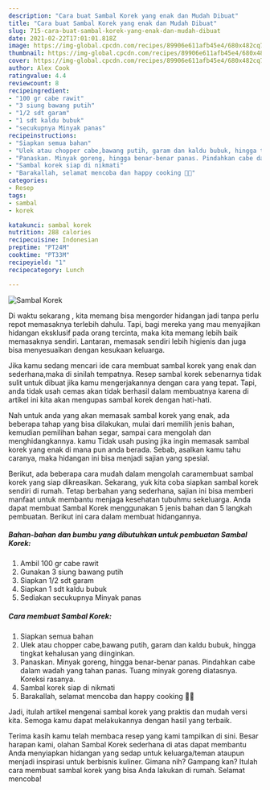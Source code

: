 ```yaml
---
description: "Cara buat Sambal Korek yang enak dan Mudah Dibuat"
title: "Cara buat Sambal Korek yang enak dan Mudah Dibuat"
slug: 715-cara-buat-sambal-korek-yang-enak-dan-mudah-dibuat
date: 2021-02-22T17:01:01.818Z
image: https://img-global.cpcdn.com/recipes/89906e611afb45e4/680x482cq70/sambal-korek-foto-resep-utama.jpg
thumbnail: https://img-global.cpcdn.com/recipes/89906e611afb45e4/680x482cq70/sambal-korek-foto-resep-utama.jpg
cover: https://img-global.cpcdn.com/recipes/89906e611afb45e4/680x482cq70/sambal-korek-foto-resep-utama.jpg
author: Alex Cook
ratingvalue: 4.4
reviewcount: 8
recipeingredient:
- "100 gr cabe rawit"
- "3 siung bawang putih"
- "1/2 sdt garam"
- "1 sdt kaldu bubuk"
- "secukupnya Minyak panas"
recipeinstructions:
- "Siapkan semua bahan"
- "Ulek atau chopper cabe,bawang putih, garam dan kaldu bubuk, hingga tingkat kehalusan yang diinginkan."
- "Panaskan. Minyak goreng, hingga benar-benar panas. Pindahkan cabe dalam wadah yang tahan panas. Tuang minyak goreng diatasnya. Koreksi rasanya."
- "Sambal korek siap di nikmati"
- "Barakallah, selamat mencoba dan happy cooking 🤗😘"
categories:
- Resep
tags:
- sambal
- korek

katakunci: sambal korek 
nutrition: 288 calories
recipecuisine: Indonesian
preptime: "PT24M"
cooktime: "PT33M"
recipeyield: "1"
recipecategory: Lunch

---
```



![Sambal Korek](https://img-global.cpcdn.com/recipes/89906e611afb45e4/680x482cq70/sambal-korek-foto-resep-utama.jpg)

Di waktu  sekarang , kita memang bisa mengorder hidangan jadi tanpa perlu repot memasaknya terlebih dahulu. Tapi, bagi mereka yang mau menyajikan hidangan eksklusif pada orang tercinta, maka kita memang lebih baik memasaknya sendiri. Lantaran, memasak sendiri lebih higienis dan juga bisa menyesuaikan dengan kesukaan keluarga.

Jika kamu sedang mencari ide cara membuat sambal korek yang enak dan sederhana,maka di sinilah tempatnya. Resep sambal korek  sebenarnya tidak sulit untuk dibuat jika kamu mengerjakannya dengan cara yang tepat. Tapi, anda tidak usah cemas akan tidak berhasil dalam membuatnya 
karena di artikel ini kita akan mengupas sambal korek dengan hati-hati.  



Nah untuk anda yang akan memasak sambal korek yang enak, ada beberapa tahap yang bisa dilakukan, mulai dari memilih jenis bahan, kemudian pemilihan bahan segar, sampai cara mengolah dan menghidangkannya. kamu Tidak usah pusing jika ingin memasak sambal korek yang enak di mana pun anda berada. Sebab, asalkan kamu  tahu caranya, maka hidangan ini bisa menjadi sajian yang spesial.

Berikut, ada beberapa cara mudah dalam mengolah caramembuat sambal korek yang siap dikreasikan. Sekarang, yuk kita coba siapkan sambal korek sendiri di rumah. Tetap berbahan yang sederhana, sajian ini bisa memberi manfaat untuk membantu menjaga kesehatan tubuhmu sekeluarga. Anda dapat membuat Sambal Korek menggunakan 5 jenis bahan dan 5 langkah pembuatan. Berikut ini cara dalam membuat hidangannya.

<!--inarticleads1-->

##### Bahan-bahan dan bumbu yang dibutuhkan untuk pembuatan Sambal Korek:

1. Ambil 100 gr cabe rawit
1. Gunakan 3 siung bawang putih
1. Siapkan 1/2 sdt garam
1. Siapkan 1 sdt kaldu bubuk
1. Sediakan secukupnya Minyak panas




<!--inarticleads2-->

##### Cara membuat Sambal Korek:

1. Siapkan semua bahan
1. Ulek atau chopper cabe,bawang putih, garam dan kaldu bubuk, hingga tingkat kehalusan yang diinginkan.
1. Panaskan. Minyak goreng, hingga benar-benar panas. Pindahkan cabe dalam wadah yang tahan panas. Tuang minyak goreng diatasnya. Koreksi rasanya.
1. Sambal korek siap di nikmati
1. Barakallah, selamat mencoba dan happy cooking 🤗😘




Jadi, itulah artikel mengenai  sambal korek  yang praktis dan mudah versi kita. Semoga kamu dapat melakukannya dengan hasil yang terbaik. 

Terima kasih kamu telah membaca resep yang kami tampilkan di sini. Besar harapan kami, olahan  Sambal Korek sederhana di atas dapat membantu Anda menyiapkan hidangan yang sedap untuk keluarga/teman ataupun menjadi inspirasi untuk berbisnis kuliner. Gimana nih? Gampang kan? Itulah cara membuat sambal korek yang bisa Anda lakukan di rumah. Selamat mencoba!

